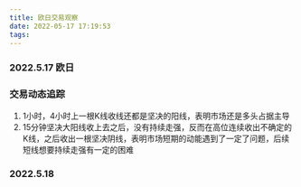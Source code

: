 ```yaml
---
title: 欧日交易观察
date: 2022-05-17 17:19:53
tags:
---
```


### 2022.5.17 欧日
### 交易动态追踪
1. 1小时，4小时上一根K线收线还都是坚决的阳线，表明市场还是多头占据主导
1. 15分钟坚决大阳线收上去之后，没有持续走强，反而在高位连续收出不确定的
   K线，之后收出一根坚决阴线，表明市场短期的动能遇到了一定了问题，后续短线想要持续走强有一定的困难

### 2022.5.18

